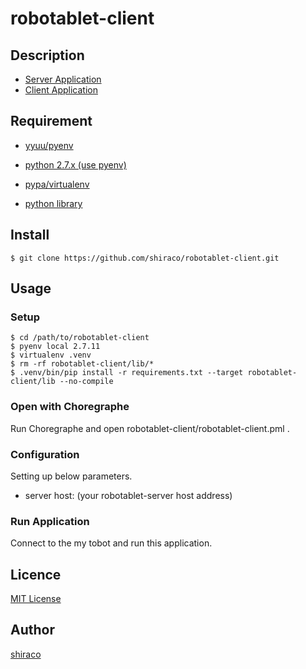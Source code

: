 robotablet-client
====

## Description

* [Server Application](https://github.com/shiraco/robotablet)
* [Client Application](https://github.com/shiraco/robotablet-client)

## Requirement

* [yyuu/pyenv](https://github.com/yyuu/pyenv)

* [python 2.7.x (use pyenv)](https://github.com/shiraco/robotablet-client/blob/master/.python-version)

* [pypa/virtualenv](https://github.com/pypa/virtualenv)

* [python library](https://github.com/shiraco/robotablet-client/blob/master/rrequirements.txt)

## Install

```
$ git clone https://github.com/shiraco/robotablet-client.git
```

## Usage

### Setup

```
$ cd /path/to/robotablet-client
$ pyenv local 2.7.11
$ virtualenv .venv
$ rm -rf robotablet-client/lib/*
$ .venv/bin/pip install -r requirements.txt --target robotablet-client/lib --no-compile
```

### Open with Choregraphe

Run Choregraphe and open robotablet-client/robotablet-client.pml .

### Configuration

Setting up below parameters.

* server host: (your robotablet-server host address)

### Run Application

Connect to the my tobot and run this application.

## Licence

[MIT License](https://github.com/shiraco/robotablet-client/blob/master/LICENSE)

## Author

[shiraco](https://github.com/shiraco)

